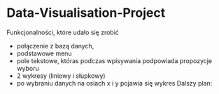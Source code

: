 # Data-Visualisation-Project
Funkcjonalności, które udało się zrobić
- połączenie z bazą danych,
- podstawowe menu
- pole tekstowe, któras podczas wpisywania podpowiada propozycje wyboru
- 2 wykresy (liniowy i słupkowy)
- po wybraniu danych na osiach x i y pojawia się wykres
Dalszy plan:

